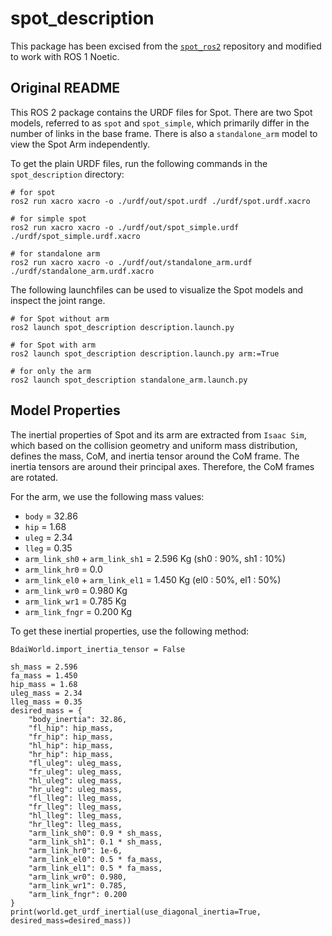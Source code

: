 # spot_description

This package has been excised from the [`spot_ros2`](https://github.com/bdaiinstitute/spot_ros2) repository and modified to work with ROS 1 Noetic.

## Original README

This ROS 2 package contains the URDF files for Spot. There are two Spot models, referred to as `spot` and `spot_simple`, which primarily differ in the number of links in the base frame. There is also a `standalone_arm` model to view the Spot Arm independently. 

To get the plain URDF files, run the following commands in the `spot_description` directory:

```
# for spot
ros2 run xacro xacro -o ./urdf/out/spot.urdf ./urdf/spot.urdf.xacro

# for simple spot
ros2 run xacro xacro -o ./urdf/out/spot_simple.urdf ./urdf/spot_simple.urdf.xacro

# for standalone arm
ros2 run xacro xacro -o ./urdf/out/standalone_arm.urdf ./urdf/standalone_arm.urdf.xacro
```

The following launchfiles can be used to visualize the Spot models and inspect the joint range.

```
# for Spot without arm
ros2 launch spot_description description.launch.py

# for Spot with arm
ros2 launch spot_description description.launch.py arm:=True

# for only the arm
ros2 launch spot_description standalone_arm.launch.py
```

## Model Properties

The inertial properties of Spot and its arm are extracted from `Isaac Sim`, which based on the collision geometry and uniform mass distribution, defines the mass, CoM, and inertia tensor around the CoM frame. The inertia tensors are around their principal axes. Therefore, the CoM frames are rotated. 

For the arm, we use the following mass values:
+ `body` = 32.86
+ `hip` = 1.68
+ `uleg` = 2.34
+ `lleg` = 0.35
+ `arm_link_sh0` + `arm_link_sh1` = 2.596 Kg (sh0 : 90%, sh1 : 10%)
+ `arm_link_hr0` = 0.0
+ `arm_link_el0` + `arm_link_el1` = 1.450 Kg (el0 : 50%, el1 : 50%)
+ `arm_link_wr0` = 0.980 Kg
+ `arm_link_wr1` = 0.785 Kg
+ `arm_link_fngr` = 0.200 Kg 

To get these inertial properties, use the following method:

```
BdaiWorld.import_inertia_tensor = False

sh_mass = 2.596
fa_mass = 1.450
hip_mass = 1.68
uleg_mass = 2.34
lleg_mass = 0.35
desired_mass = {
    "body_inertia": 32.86,
    "fl_hip": hip_mass,
    "fr_hip": hip_mass,
    "hl_hip": hip_mass,
    "hr_hip": hip_mass,
    "fl_uleg": uleg_mass,
    "fr_uleg": uleg_mass,
    "hl_uleg": uleg_mass,
    "hr_uleg": uleg_mass,
    "fl_lleg": lleg_mass,
    "fr_lleg": lleg_mass,
    "hl_lleg": lleg_mass,
    "hr_lleg": lleg_mass,
    "arm_link_sh0": 0.9 * sh_mass,
    "arm_link_sh1": 0.1 * sh_mass,
    "arm_link_hr0": 1e-6,
    "arm_link_el0": 0.5 * fa_mass,
    "arm_link_el1": 0.5 * fa_mass,
    "arm_link_wr0": 0.980,
    "arm_link_wr1": 0.785,
    "arm_link_fngr": 0.200
}
print(world.get_urdf_inertial(use_diagonal_inertia=True, desired_mass=desired_mass))
```
